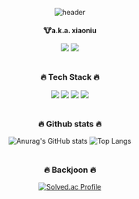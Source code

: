 <div align="center">
  
  ![header](https://capsule-render.vercel.app/api?type=Waving&color=000000&text=Songwooseung&fontColor=FFFFFF&animation=fadeIn&fontAlignY=55)
  #### 🐮a.k.a. xiaoniu 
  <a href="https://www.instagram.com/x.iaoniu/" target="_blank"><img src="https://img.shields.io/badge/blog-03C75A?style=flat&logo=naver&logoColor=white"/></a>
  <a href="https://www.instagram.com/x.iaoniu/" target="_blank"><img src="https://img.shields.io/badge/instagram-E4405F?style=flat&logo=instagram&logoColor=white"/></a>
  
  
  #
  
  ###  🔥 Tech Stack 🔥 


  <img src="https://img.shields.io/badge/C-A8B9CC?style=flat&logo=C&logoColor=white">
  <img src="https://img.shields.io/badge/MySQL-4479A1?style=flate&logo=MySQL&logoColor=white">
  <img src="https://img.shields.io/badge/Notion-000000?style=flat&logo=Notion&logoColor=white">
  <img src="https://img.shields.io/badge/Github-181717?style=flat&logo=Github&logoColor=white">
  
  # 
  ### 🔥 Github stats 🔥
  ![Anurag's GitHub stats](https://github-readme-stats.vercel.app/api?username=songwooseung&show_icons=true&theme=tokyonight)
  ![Top Langs](https://github-readme-stats.vercel.app/api/top-langs/?username=songwooseung&layout=compact&theme=tokyonight)
  
  #
  ### 🔥 Backjoon 🔥 
  [![Solved.ac Profile](http://mazassumnida.wtf/api/v2/generate_badge?boj=dntmd2061)](https://solved.ac.dntmd2061)

</div>


